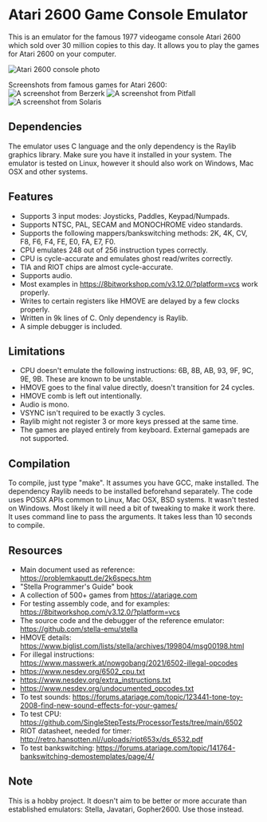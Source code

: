 # Atari 2600 Game Console Emulator
This is an emulator for the famous 1977 videogame console Atari 2600 which sold over 30 million copies to this day. It allows you to play the games for Atari 2600 on your computer.

![Atari 2600 console photo](https://upload.wikimedia.org/wikipedia/commons/thumb/0/02/Atari-2600-Wood-4Sw-Set.png/960px-Atari-2600-Wood-4Sw-Set.png)

Screenshots from famous games for Atari 2600:
![A screenshot from Berzerk](https://atariage.com/2600/screenshots/s_Berzerk_2.png)
![A screenshot from Pitfall](https://atariage.com/2600/screenshots/s_Pitfall_1.png)
![A screenshot from Solaris](https://atariage.com/2600/screenshots/s_Solaris_2.png)

## Dependencies
The emulator uses C language and the only dependency is the Raylib graphics library. Make sure you have it installed in your system. The emulator is tested on Linux, however it should also work on Windows, Mac OSX and other systems.

## Features
- Supports 3 input modes: Joysticks, Paddles, Keypad/Numpads.
- Supports NTSC, PAL, SECAM and MONOCHROME video standards.
- Supports the following mappers/bankswitching methods: 2K, 4K, CV, F8, F6, F4, FE, E0, FA, E7, F0.
- CPU emulates 248 out of 256 instruction types correctly.
- CPU is cycle-accurate and emulates ghost read/writes correctly.
- TIA and RIOT chips are almost cycle-accurate.
- Supports audio.
- Most examples in https://8bitworkshop.com/v3.12.0/?platform=vcs work properly.
- Writes to certain registers like HMOVE are delayed by a few clocks properly.
- Written in 9k lines of C. Only dependency is Raylib.
- A simple debugger is included.

## Limitations
- CPU doesn't emulate the following instructions: 6B, 8B, AB, 93, 9F, 9C, 9E, 9B. These are known to be unstable.
- HMOVE goes to the final value directly, doesn't transition for 24 cycles.
- HMOVE comb is left out intentionally.
- Audio is mono.
- VSYNC isn't required to be exactly 3 cycles.
- Raylib might not register 3 or more keys pressed at the same time.
- The games are played entirely from keyboard. External gamepads are not supported.

## Compilation
To compile, just type "make". It assumes you have GCC, make installed. The dependency Raylib needs to be installed beforehand separately. The code uses POSIX APIs common to Linux, Mac OSX, BSD systems. It wasn't tested on Windows. Most likely it will need a bit of tweaking to make it work there. It uses command line to pass the arguments. It takes less than 10 seconds to compile.

## Resources
- Main document used as reference: https://problemkaputt.de/2k6specs.htm
- "Stella Programmer's Guide" book
- A collection of 500+ games from https://atariage.com
- For testing assembly code, and for examples: https://8bitworkshop.com/v3.12.0/?platform=vcs
- The source code and the debugger of the reference emulator: https://github.com/stella-emu/stella
- HMOVE details: https://www.biglist.com/lists/stella/archives/199804/msg00198.html
- For illegal instructions: https://www.masswerk.at/nowgobang/2021/6502-illegal-opcodes
- https://www.nesdev.org/6502_cpu.txt
- https://www.nesdev.org/extra_instructions.txt
- https://www.nesdev.org/undocumented_opcodes.txt
- To test sounds: https://forums.atariage.com/topic/123441-tone-toy-2008-find-new-sound-effects-for-your-games/
- To test CPU: https://github.com/SingleStepTests/ProcessorTests/tree/main/6502
- RIOT datasheet, needed for timer: http://retro.hansotten.nl//uploads/riot653x/ds_6532.pdf
- To test bankswitching: https://forums.atariage.com/topic/141764-bankswitching-demostemplates/page/4/

## Note
This is a hobby project. It doesn't aim to be better or more accurate than established emulators: Stella, Javatari, Gopher2600. Use those instead.

